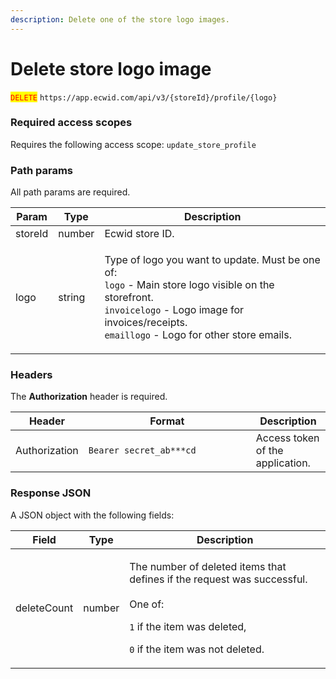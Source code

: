 ```yaml
---
description: Delete one of the store logo images.
---
```


# Delete store logo image

<mark style="color:red;">`DELETE`</mark> `https://app.ecwid.com/api/v3/{storeId}/profile/{logo}`

### Required access scopes

Requires the following access scope: `update_store_profile`

### Path params

All path params are required.

| Param   | Type   | Description                                                                                                                                                                                                                                         |
| ------- | ------ | --------------------------------------------------------------------------------------------------------------------------------------------------------------------------------------------------------------------------------------------------- |
| storeId | number | Ecwid store ID.                                                                                                                                                                                                                                     |
| logo    | string | <p>Type of logo you want to update. Must be one of:<br><code>logo</code>  - Main store logo visible on the storefront.<br><code>invoicelogo</code> - Logo image for invoices/receipts.<br><code>emaillogo</code> - Logo for other store emails.</p> |

### Headers

The **Authorization** header is required.

<table><thead><tr><th>Header</th><th width="252">Format</th><th>Description</th></tr></thead><tbody><tr><td>Authorization</td><td><code>Bearer secret_ab***cd</code></td><td>Access token of the application.</td></tr></tbody></table>

### Response JSON

A JSON object with the following fields:

| Field       | Type   | Description                                                                                                                                                                                   |
| ----------- | ------ | --------------------------------------------------------------------------------------------------------------------------------------------------------------------------------------------- |
| deleteCount | number | <p>The number of deleted items that defines if the request was successful.<br><br>One of:</p><p><code>1</code> if the item was deleted,</p><p><code>0</code> if the item was not deleted.</p> |
